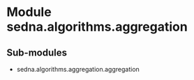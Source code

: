 Module sedna.algorithms.aggregation
===================================

Sub-modules
-----------
* sedna.algorithms.aggregation.aggregation